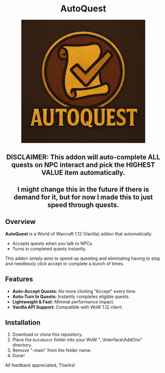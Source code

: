 <h1 align="center">AutoQuest</h1>

<p align="center">
  <img src="./AutoQuest.png" alt="AutoQuest" width="400">
</p>

<h2 align="center">DISCLAIMER: This addon will auto-complete ALL quests on NPC interact and pick the HIGHEST VALUE item automatically.</h2>
<h2 align="center">I might change this in the future if there is demand for it, but for now I made this to just speed through quests.</h2>

## Overview
**AutoQuest** is a World of Warcraft 1.12 (Vanilla) addon that automatically:
- Accepts quests when you talk to NPCs.
- Turns in completed quests instantly.

This addon simply aims to speed up questing and eliminating having to stop and needlessly click accept or complete a bunch of times.

## Features
- **Auto-Accept Quests:** No more clicking "Accept" every time.
- **Auto-Turn In Quests:** Instantly completes eligible quests.
- **Lightweight & Fast:** Minimal performance impact.
- **Vanilla API Support:** Compatible with WoW 1.12 client.

## Installation
1. Download or clone this repository.
2. Place the `AutoQuest` folder into your WoW "..\Interface\AddOns" directory.
3. Remove "-main" from the folder name.
4. Done!

All feedback appreciated,
Thanks!
